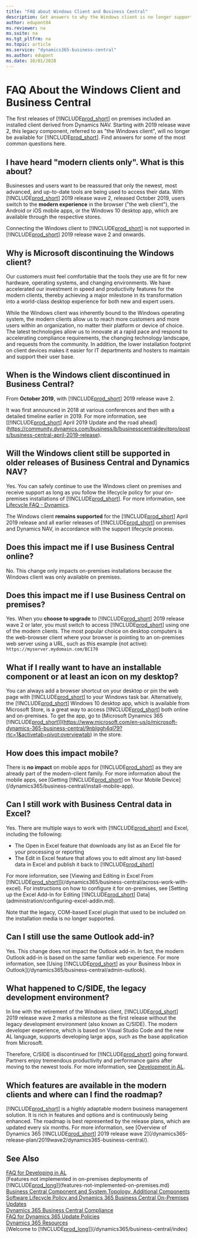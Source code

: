 ```yaml
---
title: "FAQ about Windows Client and Business Central"
description: Get answers to why the Windows client is no longer supported with Business Central.
author: edupont04
ms.reviewer: na
ms.suite: na
ms.tgt_pltfrm: na
ms.topic: article
ms.service: "dynamics365-business-central"
ms.author: edupont
ms.date: 10/01/2020
---
```

# FAQ About the Windows Client and Business Central

The first releases of [!INCLUDE[prod_short](includes/prod_short.md)] on premises included an installed client derived from Dynamics NAV. Starting with 2019 release wave 2, this legacy component, referred to as "the Windows client", will no longer be available for [!INCLUDE[prod_short](includes/prod_short.md)]. Find answers for some of the most common questions here.

## I have heard "modern clients only". What is this about?  
Businesses and users want to be reassured that only the newest, most advanced, and up-to-date tools are being used to access their data. With [!INCLUDE[prod_short](includes/prod_short.md)] 2019 release wave 2, released October 2019, users switch to the **modern experience** in the browser ("the web client"), the Android or iOS mobile apps, or the Windows 10 desktop app, which are available through the respective stores.

Connecting the Windows client to [!INCLUDE[prod_short](includes/prod_short.md)] is not supported in [!INCLUDE[prod_short](includes/prod_short.md)] 2019 release wave 2 and onwards.

## Why is Microsoft discontinuing the Windows client?
Our customers must feel comfortable that the tools they use are fit for new hardware, operating systems, and changing environments. We have accelerated our investment in speed and productivity features for the modern clients, thereby achieving a major milestone in its transformation into a world-class desktop experience for both new and expert users.

While the Windows client was inherently bound to the Windows operating system, the modern clients allow us to reach more customers and more users within an organization, no matter their platform or device of choice. The latest technologies allow us to innovate at a rapid pace and respond to accelerating compliance requirements, the changing technology landscape, and requests from the community. In addition, the lower installation footprint on client devices makes it easier for IT departments and hosters to maintain and support their user base.

## When is the Windows client discontinued in Business Central?
From **October 2019**, with [!INCLUDE[prod_short](includes/prod_short.md)] 2019 release wave 2.

It was first announced in 2018 at various conferences and then with a detailed timeline earlier in 2019. For more information, see [[!INCLUDE[prod_short](includes/prod_short.md)] April 2019 Update and the road ahead](https://community.dynamics.com/business/b/businesscentraldevitpro/posts/business-central-april-2019-release).

## Will the Windows client still be supported in older releases of Business Central and Dynamics NAV?
Yes. You can safely continue to use the Windows client on premises and receive support as long as you follow the lifecycle policy for your on-premises installations of [!INCLUDE[prod_short](includes/prod_short.md)]. For more information, see [Lifecycle FAQ - Dynamics](https://support.microsoft.com/help/17920/lifecycle-faq-dynamics).

The Windows client **remains supported** for the [!INCLUDE[prod_short](includes/prod_short.md)] April 2019 release and all earlier releases of [!INCLUDE[prod_short](includes/prod_short.md)] on premises and Dynamics NAV, in accordance with the support lifecycle process.

## Does this impact me if I use Business Central online?
No. This change only impacts on-premises installations because the Windows client was only available on premises.

## Does this impact me if I use Business Central on premises?
Yes. When you **choose to upgrade** to [!INCLUDE[prod_short](includes/prod_short.md)] 2019 release wave 2 or later, you must switch to access [!INCLUDE[prod_short](includes/prod_short.md)] using one of the modern clients. The most popular choice on desktop computers is the web-browser client where your browser is pointing to an on-premises web server using a URL, such as this example (not active): `https://myserver.mydomain.com/BC170`  

## What if I really want to have an installable component or at least an icon on my desktop?
You can always add a browser shortcut on your desktop or pin the web page with [!INCLUDE[prod_short](includes/prod_short.md)] to your Windows task bar. Alternatively, the [!INCLUDE[prod_short](includes/prod_short.md)] Windows 10 desktop app, which is available from Microsoft Store, is a great way to access [!INCLUDE[prod_short](includes/prod_short.md)] both online and on-premises. To get the app, go to [Microsoft Dynamics 365 [!INCLUDE[prod_short](includes/prod_short.md)]](https://www.microsoft.com/en-us/p/microsoft-dynamics-365-business-central/9nblggh4ql79?rtc=1&activetab=pivot:overviewtab) in the store.

## How does this impact mobile?
There is **no impact** on mobile apps for [!INCLUDE[prod_short](includes/prod_short.md)] as they are already part of the modern-client family. For more information about the mobile apps, see [Getting [!INCLUDE[prod_short](includes/prod_short.md)] on Your Mobile Device](/dynamics365/business-central/install-mobile-app).  

## Can I still work with Business Central data in Excel?
Yes. There are multiple ways to work with [!INCLUDE[prod_short](includes/prod_short.md)] and Excel, including the following:

- The Open in Excel feature that downloads any list as an Excel file for your processing or reporting  
- The Edit in Excel feature that allows you to edit almost any list-based data in Excel and publish it back to [!INCLUDE[prod_short](includes/prod_short.md)]  

For more information, see [Viewing and Editing in Excel From [!INCLUDE[prod_short](includes/prod_short.md)]](/dynamics365/business-central/across-work-with-excel). For instructions on how to configure it for on-premises, see [Setting up the Excel Add-In for Editing [!INCLUDE[prod_short](includes/prod_short.md)] Data](administration/configuring-excel-addin.md).

Note that the legacy, COM-based Excel plugin that used to be included on the installation media is no longer supported.

## Can I still use the same Outlook add-in?
Yes. This change does not impact the Outlook add-in. In fact, the modern Outlook add-in is based on the same familiar web experience. For more information, see [Using [!INCLUDE[prod_short](includes/prod_short.md)] as your Business Inbox in Outlook](/dynamics365/business-central/admin-outlook).

## What happened to C/SIDE, the legacy development environment?
In line with the retirement of the Windows client, [!INCLUDE[prod_short](includes/prod_short.md)] 2019 release wave 2 marks a milestone as the first release without the legacy development environment (also known as C/SIDE). The modern developer experience, which is based on Visual Studio Code and the new AL language, supports developing large apps, such as the base application from Microsoft.

Therefore, C/SIDE is discontinued for [!INCLUDE[prod_short](includes/prod_short.md)] going forward. Partners enjoy tremendous productivity and performance gains after moving to the newest tools. For more information, see [Development in AL](./developer/devenv-dev-overview.md).

## Which features are available in the modern clients and where can I find the roadmap?
[!INCLUDE[prod_short](includes/prod_short.md)] is a highly adaptable modern business management solution. It is rich in features and options and is continuously being enhanced. The roadmap is best represented by the release plans, which are updated every six months. For more information, see [Overview of Dynamics 365 [!INCLUDE[prod_short](includes/prod_short.md)] 2019 release wave 2](/dynamics365-release-plan/2019wave2/dynamics365-business-central/).  

## See Also
[FAQ for Developing in AL](developer/devenv-dev-faq.md)  
[Features not implemented in on-premises deployments of [!INCLUDE[prod_long](includes/prod_long.md)]](features-not-implemented-on-premises.md)  
[Business Central Component and System Topology, Additional Components](deployment/product-and-architecture-overview.md#additional-components)  
[Software Lifecycle Policy and Dynamics 365 Business Central On-Premises Updates](terms/lifecycle-policy-on-premises.md)  
[Dynamics 365 Business Central Compliance](/dynamics365/business-central/compliance/compliance-overview)  
[FAQ for Dynamics 365 Update Policies](/dynamics365/get-started/faq-update-policy)  
[Dynamics 365 Resources](https://dynamics.microsoft.com/resources/)  
[Welcome to [!INCLUDE[prod_long](includes/prod_long.md)]](/dynamics365/business-central/index)